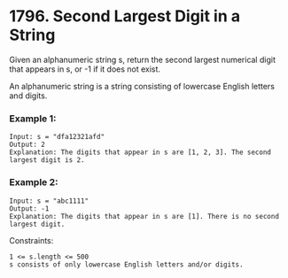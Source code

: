 # 1796. Second Largest Digit in a String


Given an alphanumeric string s, return the second largest numerical digit that appears in s, or -1 if it does not exist.

An alphanumeric string is a string consisting of lowercase English letters and digits.

 

### Example 1:
```
Input: s = "dfa12321afd"
Output: 2
Explanation: The digits that appear in s are [1, 2, 3]. The second largest digit is 2.
```

### Example 2:
```
Input: s = "abc1111"
Output: -1
Explanation: The digits that appear in s are [1]. There is no second largest digit. 
 ```

Constraints:
```
1 <= s.length <= 500
s consists of only lowercase English letters and/or digits.
```